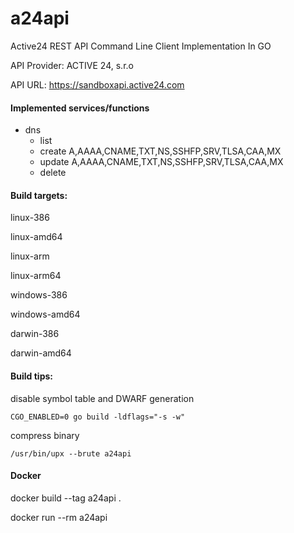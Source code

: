 # a24api
Active24 REST API Command Line Client Implementation In GO

API Provider: ACTIVE 24, s.r.o

API URL: https://sandboxapi.active24.com


#### Implemented services/functions
- dns
    - list
    - create A,AAAA,CNAME,TXT,NS,SSHFP,SRV,TLSA,CAA,MX
    - update A,AAAA,CNAME,TXT,NS,SSHFP,SRV,TLSA,CAA,MX
    - delete


#### Build targets:

linux-386

linux-amd64

linux-arm

linux-arm64

windows-386

windows-amd64

darwin-386

darwin-amd64


#### Build tips:

disable symbol table and DWARF generation

`CGO_ENABLED=0 go build -ldflags="-s -w"`

compress binary

`/usr/bin/upx --brute a24api`


#### Docker

docker build --tag a24api .

docker run --rm a24api

